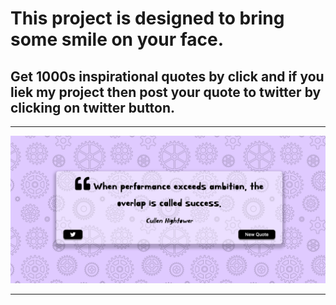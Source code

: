 # This project is designed to bring some smile on your face.

## Get 1000s inspirational quotes by click and if you liek my project then post your quote to twitter by clicking on twitter button.
___
![Demo](demo.png)
___
